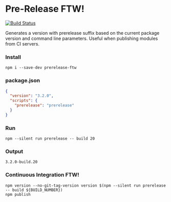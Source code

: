 # Pre-Release FTW!
[![Build Status](https://img.shields.io/travis/guidesmiths/prerelease-ftw/master.svg)](https://travis-ci.org/guidesmiths/prerelease-ftw)

Generates a version with prerelease suffix based on the current package version and command line parameters. Useful when publishing modules from CI servers.

### Install
```
npm i --save-dev prerelease-ftw
```
### package.json
```json
{
  "version": "3.2.0",
  "scripts": {
    "prerelease": "prerelease"
  }
}
```
### Run
```
npm --silent run prerelease -- build 20
```
### Output
```
3.2.0-build.20
```
### Continuous Integration FTW!
```
npm version --no-git-tag-version version $(npm --silent run prerelease -- build ${BUILD_NUMBER})
npm publish
```
